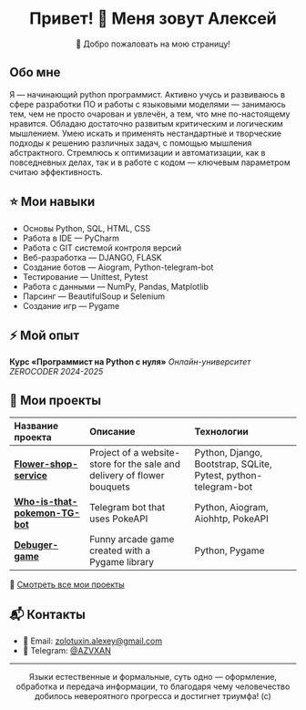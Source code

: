 <h1 align="center">Привет! 👋 Меня зовут Алексей</h1>

<p align="center">
  🚀 Добро пожаловать на мою страницу!
</p>



## Обо мне

Я — начинающий python программист. Активно учусь и развиваюсь в сфере разработки ПО
и работы с языковыми моделями — занимаюсь тем, чем не просто очарован и увлечён, а
тем, что мне по-настоящему нравится. Обладаю достаточно развитым критическим и
логическим мышлением. Умею искать и применять нестандартные и творческие подходы к
решению различных задач, с помощью мышления абстрактного. Стремлюсь к оптимизации
и автоматизации, как в повседневных делах, так и в работе с кодом — ключевым
параметром считаю эффективность.



## ⭐ Мои навыки

- Основы Python, SQL, HTML, CSS
- Работа в IDE — PyCharm
- Работа с GIT системой контроля версий
- Веб-разработка — DJANGO, FLASK
- Создание ботов — Aiogram, Python-telegram-bot
- Тестирование — Unittest, Pytest
- Работа с данными — NumPy, Pandas, Matplotlib
- Парсинг — BeautifulSoup и Selenium
- Создание игр — Pygame

## ⚡ Мой опыт

**Курс «Программист на Python с нуля»**
*Онлайн-университет ZEROCODER 2024-2025*


## 🚀 Мои проекты

| Название проекта | Описание | Технологии |
|:-----------------|:---------|:-----------|
| **[Flower-shop-service](https://github.com/Z01coder/Flower-shop-service)** | Project of a website-store for the sale and delivery of flower bouquets | Python, Django, Bootstrap, SQLite, Pytest, python-telegram-bot |
| **[Who-is-that-pokemon-TG-bot](https://github.com/Z01coder/Who-is-that-pokemon-TG-bot)** | Telegram bot that uses PokeAPI | Python, Aiogram, Aiohhtp, PokeAPI |
| **[Debuger-game](https://github.com/Z01coder/Debuger-game)** | Funny arcade game created with a Pygame library | Python, Pygame |

📂 [Смотреть все мои проекты](https://github.com/Z01coder?tab=repositories)

## 📬 Контакты

- 📧 Email: zolotuxin.alexey@gmail.com 
- 💬 Telegram: [@AZVXAN](https://t.me/AZVXAN)
---

<p align="center", { font-style: italic;}>
Языки естественные и формальные, суть одно — оформление, обработка и передача информации, то
благодаря чему человечество добилось невероятного прогресса и достигнет триумфа! (с)
</p>

